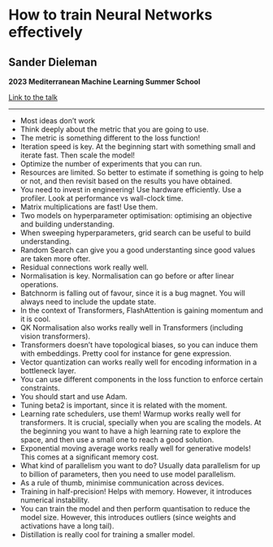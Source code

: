 # How to train Neural Networks effectively
## Sander Dieleman

**2023 Mediterranean Machine Learning Summer School**

[Link to the talk](https://www.youtube.com/watch?v=wO4quYlQUyE)

---

- Most ideas don’t work
- Think deeply about the metric that you are going to use.
- The metric is something different to the loss function!
- Iteration speed is key. At the beginning start with something small and iterate fast. Then scale the model!
- Optimize the number of experiments that you can run.
- Resources are limited. So better to estimate if something is going to help or not, and then revisit based on the results you have obtained.
- You need to invest in engineering! Use hardware efficiently. Use a profiler. Look at performance vs wall-clock time.
- Matrix multiplications are fast! Use them.
- Two models on hyperparameter optimisation: optimising an objective and building understanding.
- When sweeping hyperparameters, grid search can be useful to build understanding.
- Random Search can give you a good understanting since good values are taken more ofter.
- Residual connections work really well.
- Normalisation is key. Normalisation can go before or after linear operations.
- Batchnorm is falling out of favour, since it is a bug magnet. You will always need to include the update state.
- In the context of Transformers, FlashAttention is gaining momentum and it is cool.
- QK Normalisation also works really well in Transformers (including vision transformers).
- Transformers doesn’t have topological biases, so you can induce them with embeddings. Pretty cool for instance for gene expression.
- Vector quantization can works really well for encoding information in a bottleneck layer.
- You can use different components in the loss function to enforce certain constraints.
- You should start and use Adam.
- Tuning beta2 is important, since it is related with the moment.
- Learning rate schedulers, use them! Warmup works really well for transformers. It is crucial, specially when you are scaling the models. At the beginning you want to have a high learning rate to explore the space, and then use a small one to reach a good solution.
- Exponential moving average works really well for generative models! This comes at a significant memory cost.
- What kind of parallelism you want to do? Usually data parallelism for up to billion of parameters, then you need to use model parallelism.
- As a rule of thumb, minimise communication across devices.
- Training in half-precision! Helps with memory. However, it introduces numerical instability.
- You can train the model and then perform quantisation to reduce the model size. However, this introduces outliers (since weights and activations have a long tail).
- Distillation is really cool for training a smaller model.
